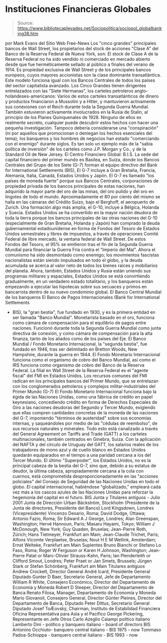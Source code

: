 # Instituciones Financieras Globales

> Source: https://www.bibliotecapleyades.net/Sociopolitica/sociopol_globalbanking38.htm

por Mark Evans
del Sitio Web
Free-News
Los "cinco grandes" principales bancos de Wall Street, los propietarios del
stock de acciones "Clase A" del Banco de la Reserva Federal de Nueva York,
son:
El stock de Clase A de la Reserva Federal no ha sido vendido ni comerciado
en mercado abierto desde que fue herméticamente sellado al público a finales
del verano de 1914. Es propiedad exclusiva de Wall Street y de los
principales bancos europeos, cuyos mayores accionistas son la clase
dominante transatlántica.
Este modelo funciona igual con los Bancos
Centrales de todos los países del sector capitalista avanzado. Los Cinco
Grandes tienen dirigentes entrelazados con las "Siete Hermanas", los
carteles petroleros anglo-holandeses-americanos:
Varios de estos carteles transatlánticos de dinero y productos
financiaron a Mussolini y a Hitler, y mantuvieron activamente sus conexiones con el Reich
durante toda la Segunda Guerra Mundial.
También estuvieron
activamente
involucrados en la Rusia de Stalin, al principio de los Planes Quinquenales
de 1928. Ninguno de ellos es realmente secreto, cualquier puede descubrir
estos hechos con hacer una pequeña investigación. Tampoco debería
considerarse una "conspiración" (ni por aquellos que promocionan o deniegan
los hechos esenciales del tema); los banqueros y los hombres de negocios han
estado "comerciando con el enemigo" durante siglos.
Es tan solo un ejemplo
más de la "sabia política de inversión" de los carteles como J.P. Morgan y
Co., y de la Standard Oil de New Jersey.
El Centro Financiero Global: B.I.S.
La sede del capital financiero del primer mundo es Basilea, en Suiza, donde
los Bancos Centrales del Grupo de los Siete (G-7) forman el equipo directivo
del
Bank for International Settlements (BIS), El G-7 incluye a Gran Bretaña,
Francia, Alemania, Italia, Canadá, Estados Unidos y Japón. El G-7 es llamado
"los países de moneda fuerte" porque sus Bancos Centrales, corporaciones de
propiedad privada de los bancos principales de estas naciones, han adquirido
la mayor parte del oro de las minas, del oro pulido y del oro en lingotes de
todo el mundo.
Aproximadamente el 80 por ciento del mismo se halla en las
cámaras del Crédito Suizo, bajo el Berghoff, el aeropuerto de Zurich. Una
formación algo más amplia, el G-10, incluye a Bélgica, Holanda y Suecia.
Estados Unidos se ha convertido en la mayor nación deudora de toda la tierra
porque los bancos principales de las otras naciones del G-10 (especialmente
de Gran Bretaña, Holanda y Japón) han comprado la deuda gubernamental
estadounidense en forma de Fondos del Tesoro de Estados Unidos semestrales y
libres de impuestos, a través de operaciones Comité Federal de libre mercado,
la ventana federal de Wall Street.
De estos Fondos del Tesoro, el 95% se emitieron tras el fin de la Segunda
Guerra Mundial para financiar la Guerra Fría contra el "Imperio del Mal".
Ahora el comunismo ha sido desmontado como enemigo; los movimientos
fascistas nacionalistas están siendo impulsados en todo el globo, y la deuda
acumulada se acerca al valor neto de todos los bienes raíces y mobiliarios
del planeta.
Ahora, también, Estados Unidos y Rusia están uniendo sus
programas militares y espaciales, Estados Unidos se está convirtiendo
gradualmente, en un verdadero estado totalitario, y los banqueros están
empezando a ejecutar las hipotecas sobre sus secuaces y primos en bancarrota
dentro de su nuevo condominio global.
El Banco Central Mundial de los banqueros
El Banco de Pagos Internacionales (Bank for International Settlements
- BIS),
la "gran bestia", fue fundado en 1930, y es la primera entidad en ser
llamada "Banco Mundial". Monetarista basado en el oro, funciona como cámara
de compensación para el equilibrio de pagos entre naciones. Funcionó durante
toda la Segunda Guerra Mundial como junta directiva de conexión, y como
cámara de compensación para la alta finanza, tanto de los aliados como de
los países del Eje.
El
Banco Mundial /
Fondo Monetario Internacional, la "segunda bestia", fue
fundado en 1946, tras ser delimitado en
Bretton Woods, New Hampshire,
durante la guerra en 1944.
El Fondo Monetario Internacional funciona como el
organismo de cobro del Banco Mundial, así como el IRS funciona como
organismo de cobro del
Banco de la Reserva Federal. La filial en Wall Street
de la Reserva Federal es el "agente fiscal" del FMI en Estados Unidos. Los
recursos comunes del FMI radican en los principales bancos del Primer Mundo,
que se entrelazan con los conglomerados petroleros y complejos
militar-industriales del Primer Mundo (G-7)
El Fondo Monetario Internacional funciona bajo la égida de las Naciones
Unidas, como una fábrica de crédito en papel keynesiano, concediendo crédito
en forma de Derechos Especiales de Giro a las naciones deudoras del Segundo
y Tercer Mundo, exigiendo que ellas compren cantidades concretas de la
moneda de las naciones del G-7, imponiendo "términos de austeridad" sobre
sus economías internas, y saqueándoles por medio de las "cédulas de
reembolso", de sus recursos naturales y minerales.
Todo esto está canalizado
a través del
General Agreement on Tariffs and Trade (GATT) a los carteles
multinacionales, también centrados en Ginebra, Suiza.
Con la aplicación del NAFTA y del círculo de Uruguay del GATT, los salarios
reales de los trabajadores de mono azul y de cuello blanco en Estados Unidos
quedarán equiparados en el tiempo a una paridad cercana a los del Tercer
Mundo. El último "Superpoder", los Estados Unidos, no es la principal cabeza
de la bestia del G-7, sino que, debido a su estatus de deudor, la última
cabeza, apropiadamente cercana a la cola con cuernos, está comprometida
desproporcionadamente en las "acciones policiales" del Consejo de Seguridad
de las Naciones Unidas en todo el globo.
El capital internacional, habiéndose "globalizado," empleará cada vez más a
los cascos azules de las Naciones Unidas para reforzar la hegemonía del
capital en el futuro.
BIS Junta y Titulares antiguos - Julio 2001
Junta de Dirección
Urban Bäckström, Stockholm (Presidente de la Junta de directores, Presidente
del Banco)
Lord Kingsdown, Londres (Vicepresidente)
Vincenzo Desario, Roma;
David Dodge, Ottawa;
Antonio Fazio, Roma;
Sir Edward A J George, Londres;
Alan Greenspan, Washington;
Hervé Hannoun, Paris;
Masaru Hayami, Tokyo;
William J McDonough, New York;
Guy Quaden, Bruselas;
Jean-Pierre Roth, Zürich;
Hans Tietmeyer, Frankfurt am Main;
Jean-Claude Trichet, Paris;
Alfons Vicomte Verplaetse, Bruselas;
Nout H E M Wellink, Amsterdam;
Ernst Welteke, Frankfurt am Main
Suplentes
Bruno Bianchi or Stefano Lo Faso, Roma;
Roger W Ferguson or Karen H Johnson, Washington;
Jean-Pierre Patat or Marc-Olivier Strauss-Kahn, Paris;
Ian Plenderleith or Clifford Smout, Londres;
Peter Praet or Jan Smets, Brussels;
Jürgen Stark or Stefan Schönberg, Frankfurt am Main
Titulares antiguos
Andrew Crockett, Director General
André Icard, Presidente General Diputado
Gunter D Baer, Secretario General, Jefe de Departamento
William R White, Consejero Económico, Director del Departamento de Economía
y Moneda
Robert D Sleeper, Director del Departamento de Banca
Renato Filosa, Manager, Departamento de Economía y Moneda
Mario Giovanoli, Consejero General, Director
Günter Pleines, Director del Departamento de Banca, Diputado
Peter Dittus, Secretario General Diputado
Josef ToÆovský, Chairman, Instituto de Estabilidad Financiera
Oficina Representativa para Asia y el Pacífico
George Pickering, Representante en Jefe
Otros
Carlo Azeglio Caiampi político italiano
Lamberto Dini - político y banquero italiano - board of directors BIS
Antonino Occhiuto- banquero central italiano - BIS 1975 - now
Tommaso Padoa-Schioppa - banquero central italiano - BIS 1993 - now
